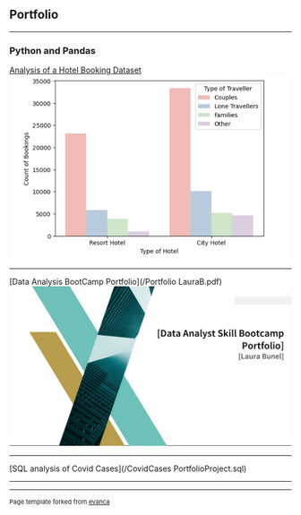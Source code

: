 ## Portfolio

---

### Python and Pandas

<a href="[https://www.kaggle.com/code/laurabu/data-analysis-hotel-booking-project" target="_blank">Analysis of a Hotel Booking Dataset</a>
<img src="snip - hotel portfolio project.jpg"/>

---
[Data Analysis BootCamp Portfolio](/Portfolio LauraB.pdf)
<img src="Bootcamp snip.jpg"/>

---
[SQL analysis of Covid Cases](/CovidCases PortfolioProject.sql)

---

<!--### Category Name 2

- [Project 1 Title](http://example.com/)
- [Project 2 Title](http://example.com/)
- [Project 3 Title](http://example.com/)
- [Project 4 Title](http://example.com/)
- [Project 5 Title](http://example.com/)

---

-->


---
<p style="font-size:11px">Page template forked from <a href="https://github.com/evanca/quick-portfolio">evanca</a></p>
<!-- Remove above link if you don't want to attibute -->
